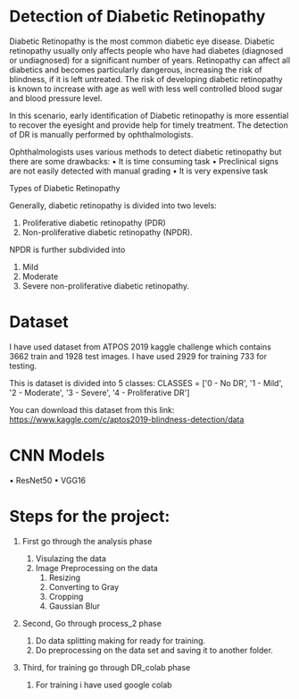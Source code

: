 # Detection of Diabetic Retinopathy

Diabetic Retinopathy is the most common diabetic eye disease. Diabetic retinopathy usually only affects people who have had diabetes (diagnosed or undiagnosed) for a significant number of years. Retinopathy can affect all diabetics and becomes particularly dangerous, increasing the risk of blindness, if it is left untreated. The risk of developing diabetic retinopathy is known to increase with age as well with less well controlled blood sugar and blood pressure level.

In this scenario, early identification of Diabetic retinopathy is more essential to recover the eyesight and provide help for timely treatment. The detection of DR is manually performed by ophthalmologists.

Ophthalmologists uses various methods to detect diabetic retinopathy but there are some drawbacks:
• It is time consuming task
• Preclinical signs are not easily detected with manual grading
• It is very expensive task

Types of Diabetic Retinopathy

Generally, diabetic retinopathy is divided into two levels:
1. Proliferative diabetic retinopathy (PDR)
2. Non-proliferative diabetic retinopathy (NPDR).

NPDR is further subdivided into
1. Mild
2. Moderate
3. Severe non-proliferative diabetic retinopathy.

# Dataset 
I have used dataset from ATPOS 2019 kaggle challenge which contains 3662 train and 1928 test images. I have used 2929 for training 733 for testing.

This is dataset is divided into 5 classes:
CLASSES = ['0 - No DR', '1 - Mild', '2 - Moderate', '3 - Severe', '4 - Proliferative DR']

You can download this dataset from this link:
https://www.kaggle.com/c/aptos2019-blindness-detection/data

# CNN Models
• ResNet50
• VGG16

# Steps for the project:

1. First go through the analysis phase 
    1. Visulazing the data
    2. Image Preprocessing on the data
        1. Resizing
        2. Converting to Gray
        3. Cropping
        4. Gaussian Blur

2. Second, Go through process_2 phase
    1. Do data splitting making for ready for training.
    2. Do preprocessing on the data set and saving it to another folder.
  
3. Third, for training go through DR_colab phase
    1. For training i have used google colab
